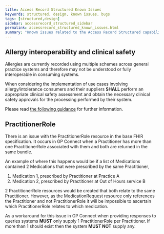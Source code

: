 ```yaml
---
title: Access Record Structured Known Issues
keywords: structured, design, known issues, bugs
tags: [structured,design]
sidebar: accessrecord_structured_sidebar
permalink: accessrecord_structured_known_issues.html
summary: "Known issues related to the Access Record Structured capability pack."
---
```


## Allergy interoperability and clinical safety ##

Allergies are currently recorded using multiple schemes across general practice systems and therefore may not be understood or fully interoperable in consuming systems.

When considering the implementation of use cases involving allergy/intolerance consumers and their suppliers **SHALL** perform an appropriate clinical safety assessment and obtain the necessary clinical safety approvals for the processing performed by their system.

Please read [the following guidance](http://gpconnect.netlify.com/accessrecord_structured_development_allergies_guidance.html#allergyintolerance-interoperability-and-clinical-safety) for further information.

## PractitionerRole

There is an issue with the PractitionerRole resource in the base FHIR specification. It occurs in GP Connect when a Practitioner has more than one PractitionerRole associated with them and both are returned in the same bundle. 

An example of where this happens would be if a list of Medications contained 2 Medications that were prescribed by the same Practitioner,

1. Medication 1, prescribed by Practitioner at Practice A
2. Medication 2, prescribed by Practitioner at Out of Hours service B

2 PractitionerRole resources would be created that both relate to the same Practitioner. However, as the MedicationRequest resource only references the Practitioner and not PractitionerRole it will be impossible to ascertain which PractitionerRole relates to which medication.

As a workaround for this issue in GP Connect when providing responses to queries systems **MUST** only supply 1 PractitionerRole per Practitioner. If more than 1 should exist then the system **MUST NOT** supply any.
